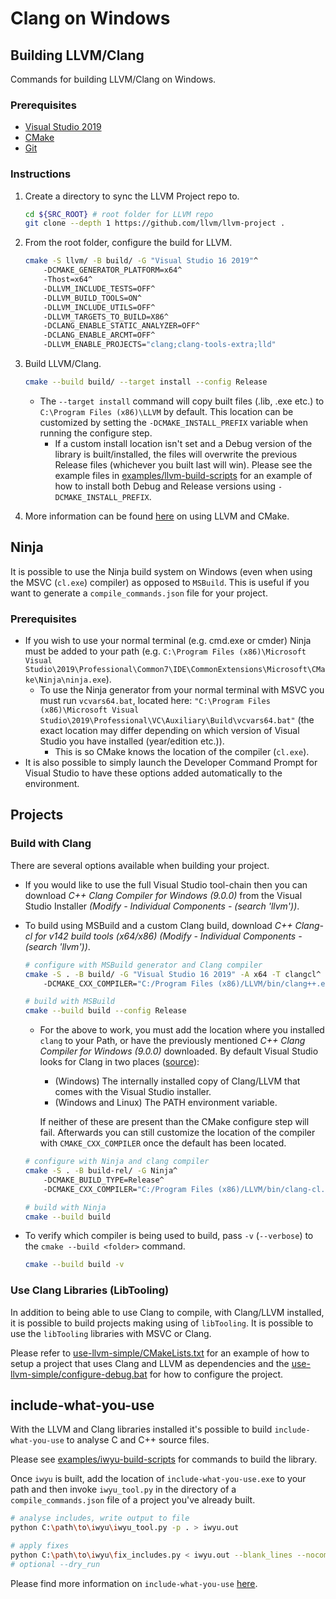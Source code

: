 # Clang on Windows

## Building LLVM/Clang

Commands for building LLVM/Clang on Windows.

### Prerequisites

- [Visual Studio 2019](https://visualstudio.microsoft.com/downloads/)
- [CMake](https://cmake.org/download/)
- [Git](https://git-scm.com/downloads)

### Instructions

1. Create a directory to sync the LLVM Project repo to.

    ```bash
    cd ${SRC_ROOT} # root folder for LLVM repo
    git clone --depth 1 https://github.com/llvm/llvm-project .
    ```

0. From the root folder, configure the build for LLVM.

    ```bash
    cmake -S llvm/ -B build/ -G "Visual Studio 16 2019"^
        -DCMAKE_GENERATOR_PLATFORM=x64^
        -Thost=x64^
        -DLLVM_INCLUDE_TESTS=OFF^
        -DLLVM_BUILD_TOOLS=ON^
        -DLLVM_INCLUDE_UTILS=OFF^
        -DLLVM_TARGETS_TO_BUILD=X86^
        -DCLANG_ENABLE_STATIC_ANALYZER=OFF^
        -DCLANG_ENABLE_ARCMT=OFF^
        -DLLVM_ENABLE_PROJECTS="clang;clang-tools-extra;lld"
    ```
0. Build LLVM/Clang.

    ```bash
    cmake --build build/ --target install --config Release
    ```

    - The `--target install` command will copy built files (.lib, .exe etc.) to `C:\Program Files (x86)\LLVM` by default. This location can be customized by setting the `-DCMAKE_INSTALL_PREFIX` variable when running the configure step.
        - If a custom install location isn't set and a Debug version of the library is built/installed, the files will overwrite the previous Release files (whichever you built last will win). Please see the example files in [examples/llvm-build-scripts](examples/llvm-build-scripts) for an example of how to install both Debug and Release versions using `-DCMAKE_INSTALL_PREFIX`.

0. More information can be found [here](https://llvm.org/docs/CMake.html) on using LLVM and CMake.

## Ninja

It is possible to use the Ninja build system on Windows (even when using the MSVC (`cl.exe`) compiler) as opposed to `MSBuild`. This is useful if you want to generate a `compile_commands.json` file for your project.

### Prerequisites

- If you wish to use your normal terminal (e.g. cmd.exe or cmder) Ninja must be added to your path (e.g. `C:\Program Files (x86)\Microsoft Visual Studio\2019\Professional\Common7\IDE\CommonExtensions\Microsoft\CMake\Ninja\ninja.exe`).
    - To use the Ninja generator from your normal terminal with MSVC you must run `vcvars64.bat`, located here: `"C:\Program Files (x86)\Microsoft Visual Studio\2019\Professional\VC\Auxiliary\Build\vcvars64.bat"` (the exact location may differ depending on which version of Visual Studio you have installed (year/edition etc.)).
        - This is so CMake knows the location of the compiler (`cl.exe`).
- It is also possible to simply launch the Developer Command Prompt for Visual Studio to have these options added automatically to the environment.

## Projects

### Build with Clang

There are several options available when building your project.

- If you would like to use the full Visual Studio tool-chain then you can download _C++ Clang Compiler for Windows (9.0.0)_ from the Visual Studio Installer _(Modify - Individual Components - (search 'llvm'))_.
- To build using MSBuild and a custom Clang build, download _C++ Clang-cl for v142 build tools (x64/x86)_ _(Modify - Individual Components - (search 'llvm'))_.

    ```bash
    # configure with MSBuild generator and Clang compiler
    cmake -S . -B build/ -G "Visual Studio 16 2019" -A x64 -T clangcl^
        -DCMAKE_CXX_COMPILER="C:/Program Files (x86)/LLVM/bin/clang++.exe" # optional - custom Clang location

    # build with MSBuild
    cmake --build build --config Release
    ```

    - For the above to work, you must add the location where you installed `clang` to your Path, or have the previously mentioned _C++ Clang Compiler for Windows (9.0.0)_ downloaded. By default Visual Studio looks for Clang in two places ([source](https://docs.microsoft.com/en-us/cpp/build/clang-support-cmake)):
        - (Windows) The internally installed copy of Clang/LLVM that comes with the Visual Studio installer.
        - (Windows and Linux) The PATH environment variable.

        If neither of these are present than the CMake configure step will fail. Afterwards you can still customize the location of the compiler with `CMAKE_CXX_COMPILER` once the default has been located.

    ```bash
    # configure with Ninja and clang compiler
    cmake -S . -B build-rel/ -G Ninja^
        -DCMAKE_BUILD_TYPE=Release^
        -DCMAKE_CXX_COMPILER="C:/Program Files (x86)/LLVM/bin/clang-cl.exe"^

    # build with Ninja
    cmake --build build
    ```
- To verify which compiler is being used to build, pass `-v` (`--verbose`) to the `cmake --build <folder>` command.

    ```bash
    cmake --build build -v
    ```

### Use Clang Libraries (LibTooling)

In addition to being able to use Clang to compile, with Clang/LLVM installed, it is possible to build projects making using of `libTooling`. It is possible to use the `libTooling` libraries with MSVC or Clang.

Please refer to [use-llvm-simple/CMakeLists.txt](use-llvm-simple/CMakeLists.txt) for an example of how to setup a project that uses Clang and LLVM as dependencies and the [use-llvm-simple/configure-debug.bat](use-llvm-simple/configure-debug.bat) for how to configure the project.

## include-what-you-use

With the LLVM and Clang libraries installed it's possible to build `include-what-you-use` to analyse C and C++ source files.

Please see [examples/iwyu-build-scripts](examples/iwyu-build-scripts) for commands to build the library.

Once `iwyu` is built, add the location of `include-what-you-use.exe` to your path and then invoke `iwyu_tool.py` in the directory of a `compile_commands.json` file of a project you've already built.

```bash
# analyse includes, write output to file
python C:\path\to\iwyu\iwyu_tool.py -p . > iwyu.out

# apply fixes
python C:\path\to\iwyu\fix_includes.py < iwyu.out --blank_lines --nocomments --reorder
# optional --dry_run
```

Please find more information on `include-what-you-use` [here](https://github.com/include-what-you-use/include-what-you-use/blob/master/README.md).
